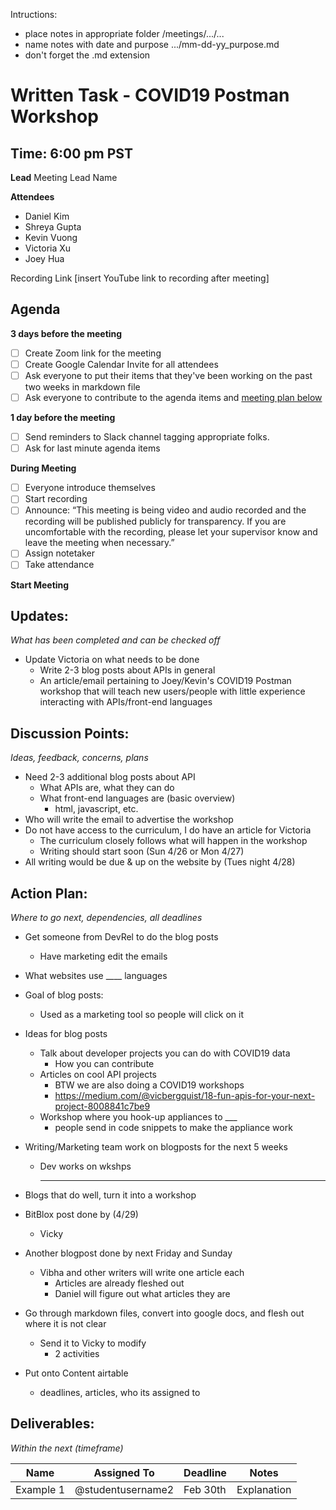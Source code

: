Intructions:

* place notes in appropriate folder /meetings/.../...
* name notes with date and purpose .../mm-dd-yy_purpose.md
* don't forget the .md extension

# Written Task - COVID19 Postman Workshop

## Time: 6:00 pm PST

**Lead**
Meeting Lead Name 

**Attendees**

* Daniel Kim
* Shreya Gupta
* Kevin Vuong
* Victoria Xu
* Joey Hua 

Recording Link
[insert YouTube link to recording after meeting]

## Agenda

**3 days before the meeting**

- [ ] Create Zoom link for the meeting
- [ ] Create Google Calendar Invite for all attendees
- [ ] Ask everyone to put their items that they've been working on the past two weeks in markdown file
- [ ] Ask everyone to contribute to the agenda items and [meeting plan below](https://github.com/shreyagupta98/people/blob/master/meeting_template.md#updates)

**1 day before the meeting**

- [ ] Send reminders to Slack channel tagging appropriate folks. 
- [ ] Ask for last minute agenda items

**During Meeting**

- [ ] Everyone introduce themselves
- [ ] Start recording
- [ ] Announce:
  “This meeting is being video and audio recorded and the recording will be published publicly for transparency. If you are uncomfortable with the recording, please let your supervisor know and leave the meeting when necessary.”
- [ ] Assign notetaker
- [ ] Take attendance

**Start Meeting**

## Updates:

*What has been completed and can be checked off*

* Update Victoria on what needs to be done
  * Write 2-3 blog posts about APIs in general
  * An article/email pertaining to Joey/Kevin's COVID19 Postman workshop that will teach new users/people with little experience interacting with APIs/front-end languages

## Discussion Points:

*Ideas, feedback, concerns, plans*

* Need 2-3 additional blog posts about API
  * What APIs are, what they can do
  * What front-end languages are (basic overview)
    * html, javascript, etc.
* Who will write the email to advertise the workshop
* Do not have access to the curriculum, I do have an article for Victoria
  * The curriculum closely follows what will happen in the workshop
  * Writing should start soon (Sun 4/26 or Mon 4/27)
* All writing would be due & up on the website by (Tues night 4/28)

## Action Plan:

*Where to go next, dependencies, all deadlines*

* Get someone from DevRel to do the blog posts

  * Have marketing edit the emails

* What websites use ____ languages

* Goal of blog posts:

  * Used as a marketing tool so people will click on it

* Ideas for blog posts

  * Talk about developer projects you can do with COVID19 data
    * How you can contribute
  * Articles on cool API projects
    * BTW we are also doing a COVID19 workshops
    * https://medium.com/@vicbergquist/18-fun-apis-for-your-next-project-8008841c7be9
  * Workshop where you hook-up appliances to ___
    * people send in code snippets to make the appliance work

* Writing/Marketing team work on blogposts for the next 5 weeks

  * Dev works on wkshps

    ---------------------------------------------------------------------------

* Blogs that do well, turn it into a workshop

* BitBlox post done by (4/29)

  * Vicky

* Another blogpost done by next Friday and Sunday

  * Vibha and other writers will write one article each
    * Articles are already fleshed out
    * Daniel will figure out what articles they are

* Go through markdown files, convert into google docs, and flesh out where it is not clear

  * Send it to Vicky to modify
    * 2 activities

* Put onto Content airtable

  * deadlines, articles, who its assigned to

## Deliverables:

*Within the next (timeframe)*

| Name      | Assigned To       | Deadline | Notes       |
| --------- | ----------------- | -------- | ----------- |
| Example 1 | @studentusername2 | Feb 30th | Explanation |